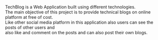 TechBlog is a Web Application built using different technologies.<br>The main objective of this project is to provide technical blogs on online platform at free of cost.<br>Like other social media platform in this application also users can see the posts of other users and<br> also like and comment on the posts and can also post their own blogs.
